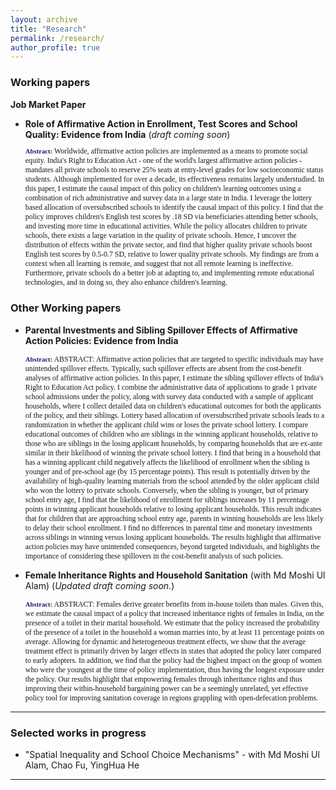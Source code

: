 ```yaml
---
layout: archive
title: "Research"
permalink: /research/
author_profile: true
---
```

<!-- Jump to:
- [Working papers](#working-papers)
- [Selected works in progress](#selected-works-in-progress)
- [Publications](#publications) -->

### Working papers <a name="working-papers"></a>

**Job Market Paper**
- **Role of Affirmative Action in Enrollment, Test Scores and School Quality: Evidence from India** (*draft coming soon*)
    <p style="font-size: 85%; font-family:Verdana; width=80%;"> <strong style="font-size:90%; color:midnightblue;">Abstract:</strong> Worldwide, affirmative action policies are implemented as a means to promote social equity. India's Right to Education Act - one of the world's largest affirmative action policies - mandates all private schools to reserve 25% seats at entry-level grades for low socioeconomic status students. Although implemented for over a decade, its effectiveness remains largely understudied. In this paper, I estimate the causal impact of this policy on children's learning outcomes using a combination of rich administrative and survey data in a large state in India. I leverage the lottery based allocation of oversubscribed schools to identify the causal impact of this policy. I find that the policy improves children's English test scores by .18 SD via beneficiaries attending better schools, and investing more time in educational activities. While the policy allocates children to private schools, there exists a large variation in the quality of private schools. Hence, I uncover the distribution of effects within the private sector, and find that higher quality private schools boost English test scores by 0.5-0.7 SD, relative to lower quality private schools. My findings are from a context when all learning is remote, and suggest that not all remote learning is ineffective. Furthermore, private schools do a better job at adapting to, and implementing remote educational technologies, and in doing so, they also enhance children's learning. </p>

### Other Working papers <a name="other-working-papers"></a>

- **Parental Investments and Sibling Spillover Effects of Affirmative Action Policies: Evidence from India**

    <p style="font-size: 85%; font-family:Verdana; width=80%;"> <strong style="font-size:90%; color:midnightblue;">Abstract:</strong> ABSTRACT: Affirmative action policies that are targeted to specific individuals may have unintended spillover effects. Typically, such spillover effects are absent from the cost-benefit analyses of affirmative action policies. In this paper, I estimate the sibling spillover effects of India's Right to Education Act policy. I combine the administrative data of applications to grade 1 private school admissions under the policy, along with survey data conducted with a sample of applicant households, where I collect detailed data on children's educational outcomes for both the applicants of the policy, and their siblings. Lottery based allocation of oversubscribed private schools leads to a randomization in whether the applicant child wins or loses the private school lottery. I compare educational outcomes of children who are siblings in the winning applicant households, relative to those who are siblings in the losing applicant households, by comparing households that are ex-ante similar in their likelihood of winning the private school lottery. I find that being in a household that has a winning applicant child negatively affects the likelihood of enrollment when the sibling is younger and of pre-school age (by 15 percentage points). This result is potentially driven by the availability of high-quality learning materials from the school attended by the older applicant child who won the lottery to private schools. Conversely, when the sibling is younger, but of primary school entry age, I find that the likelihood of enrollment for siblings increases by 11 percentage points in winning applicant households relative to losing applicant households. This result indicates that for children that are approaching school entry age, parents in winning households are less likely to delay their school enrollment. I find no differences in parental time and monetary investments across siblings in winning versus losing applicant households. The results highlight that affirmative action policies may have unintended consequences, beyond targeted individuals, and highlights the importance of considering these spillovers in the cost-benefit analysis of such policies.</p> 


- **Female Inheritance Rights and Household Sanitation** (with Md Moshi Ul Alam) (*Updated draft coming soon.*)

     <p style="font-size: 85%; font-family:Verdana; width=80%;"> <strong style="font-size:90%; color:midnightblue;">Abstract:</strong> ABSTRACT: Females derive greater benefits from in-house toilets than males. Given this, we estimate the causal impact of a policy that increased inheritance rights of females in India, on the presence of a toilet in their marital household. We estimate that the policy increased the probability of the presence of a toilet in the household a woman marries into, by at least 11 percentage points on average. Allowing for dynamic and heterogeneous treatment effects, we show that the average treatment effect is primarily driven by larger effects in states that adopted the policy later compared to early adopters. In addition, we find that the policy had the highest impact on the group of women who were the youngest at the time of policy implementation, thus having the longest exposure under the policy. Our results highlight that empowering females through inheritance rights and thus improving their within-household bargaining power can be a seemingly unrelated, yet effective policy tool for improving sanitation coverage in regions grappling with open-defecation problems.</p>

---

### Selected works in progress <a name="selected-works-in-progress"></a>
<!-- a comment -->
- "Spatial Inequality and School Choice Mechanisms" - with Md Moshi Ul Alam, Chao Fu, YingHua He

---
